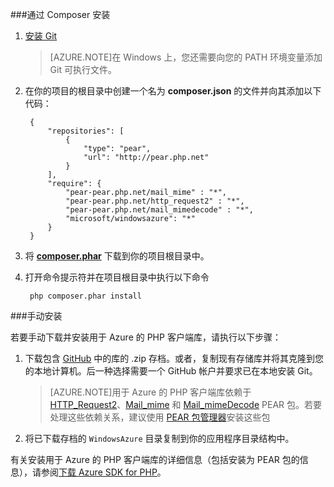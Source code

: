 ###通过 Composer 安装

1. [安装 Git][install-git] 

 
	> [AZURE.NOTE]在 Windows 上，您还需要向您的 PATH 环境变量添加 Git 可执行文件。

2. 在你的项目的根目录中创建一个名为 **composer.json** 的文件并向其添加以下代码：

        {
            "repositories": [
                {
                    "type": "pear",
                    "url": "http://pear.php.net"
                }
            ],
            "require": {
                "pear-pear.php.net/mail_mime" : "*",
                "pear-pear.php.net/http_request2" : "*",
                "pear-pear.php.net/mail_mimedecode" : "*",
                "microsoft/windowsazure": "*"
            }
        }

3. 将 **[composer.phar][composer-phar]** 下载到你的项目根目录中。

4. 打开命令提示符并在项目根目录中执行以下命令

		php composer.phar install

###手动安装

若要手动下载并安装用于 Azure 的 PHP 客户端库，请执行以下步骤：

1. 下载包含 [GitHub][php-sdk-github] 中的库的 .zip 存档。或者，复制现有存储库并将其克隆到您的本地计算机。后一种选择需要一个 GitHub 帐户并要求已在本地安装 Git。

	
	> [AZURE.NOTE]用于 Azure 的 PHP 客户端库依赖于 [HTTP\_Request2](http://pear.php.net/package/HTTP_Request2)、[Mail\_mime](http://pear.php.net/package/Mail_mime) 和 [Mail\_mimeDecode](http://pear.php.net/package/Mail_mimeDecode) PEAR 包。若要处理这些依赖关系，建议使用 [PEAR 包管理器](http://pear.php.net/manual/en/installation.php)安装这些包


2. 将已下载存档的 `WindowsAzure` 目录复制到你的应用程序目录结构中。

有关安装用于 Azure 的 PHP 客户端库的详细信息（包括安装为 PEAR 包的信息），请参阅[下载 Azure SDK for PHP][download-SDK-PHP]。


[php-sdk-github]: http://go.microsoft.com/fwlink/?LinkId=252719
[install-git]: http://git-scm.com/book/en/Getting-Started-Installing-Git
[download-SDK-PHP]: /documentation/articles/php-download-sdk
[composer-phar]: http://getcomposer.org/composer.phar

<!---HONumber=71-->